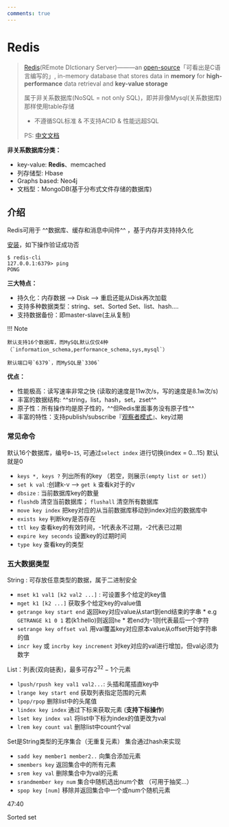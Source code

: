 ```yaml
---
comments: true
---
```


# Redis

> [Redis](https://redis.io/)(REmote DIctionary Server)———an [open-source](https://github.com/redis/redis)「可看出是C语言编写的」, in-memory database that stores data in **memory** for **high-performance** data retrieval and **key-value storage**
>
> 属于非关系数据库(NoSQL = not only SQL)，即并非像Mysql(关系数据库)那样使用table存储
>
> - 不遵循SQL标准 & 不支持ACID & 性能远超SQL
>
> PS: [中文文档](https://redis.com.cn/)


**非关系数据库分类：**

- key-value: **Redis**、memcached
- 列存储型: Hbase
- Graphs based: Neo4j
- 文档型：MongoDB(基于分布式文件存储的数据库) 

## 介绍

Redis可用于 ^^数据库、缓存和消息中间件^^ ，基于内存并支持持久化

[安装](https://redis.io/docs/latest/operate/oss_and_stack/install/install-redis/)，如下操作验证成功否

```shell
$ redis-cli
127.0.0.1:6379> ping
PONG
```

**三大特点：** 

- 持久化：内存数据 --> Disk --> 重启还能从Disk再次加载
- 支持多种数据类型：string、set、Sorted Set、list、hash....
- 支持数据备份：即master-slave(主从复制)

!!! Note

    默认支持16个数据库，而MySQL默认仅仅4种（`information_schema,performance_schema,sys,mysql`）
    
    默认端口号`6379`，而MySQL是`3306`

**优点：**

- 性能极高：读写速率非常之快 (读取的速度是11w次/s，写的速度是8.1w次/s)
- 丰富的数据结构: ^^string，list，hash，set，zset^^
- 原子性：所有操作均是原子性的，^^但Redis里面事务没有原子性^^
- 丰富的特性：支持publish/subscribe『[观察者模式](https://refactoringguru.cn/design-patterns/observer)』、key过期

### 常见命令

默认16个数据库，编号`0~15`, 可通过`select index` 进行切换(index  = 0...15) 默认就是0

- `keys *, keys ?`  列出所有的key （若空，则展示`(empty list or set)`）
- `set k val` :创建k-v  -->  `get k` 查看k对于的v
- `dbsize` : 当前数据库key的数量
- `flushdb` 清空当前数据库； `flushall` 清空所有数据库
- `move key index` 把key对应的从当前数据库移动到index对应的数据库中
- `exists key` 判断key是否存在
- `ttl key` 查看key的有效时间，-1代表永不过期，-2代表已过期
- `expire key seconds` 设置key的过期时间
- `type key` 查看key的类型

### 五大数据类型

String : 可存放任意类型的数据，属于二进制安全

- `mset k1 val1 [k2 val2 ...]` : 可设置多个给定的key值
- `mget k1 [k2 ...]` 获取多个给定key的value值
- `getrange key start end` 返回key对应value从start到end结束的字串 
      * e.g `GETRANGE k1 0 1` 若(k1:hello)则返回`he` 
      * 若end为-1则代表最后一个字符
- `setrange key offset val` 用val覆盖key对应原本value从offset开始字符串的值
- `incr key` 或 `incrby key increment` 对key对应的val进行增加，但val必须为数字

List：列表(双向链表)，最多可存$2^32 - 1$个元素

- `lpush/rpush key val1 val2...`: 头插和尾插直key中
- `lrange key start end` 获取列表指定范围的元素
- `lpop/rpop` 删除list中的头尾值
- `lindex key index` 通过下标来获取元素 (**支持下标操作**) 
- `lset key index val` 将list中下标为index的值更改为val
- `lrem key count val` 删除list中count个val


Set是String类型的无序集合（无重复元素） 集合通过hash来实现

- `sadd key member1 member2..` 向集合添加元素
- `smembers key` 返回集合中的所有元素
- `srem key val` 删除集合中为val的元素
- `srandmember key num` 集合中随机选出num个数 （可用于抽奖...）
- `spop key [num]` 移除并返回集合中一个或num个随机元素


47:40

Sorted set 